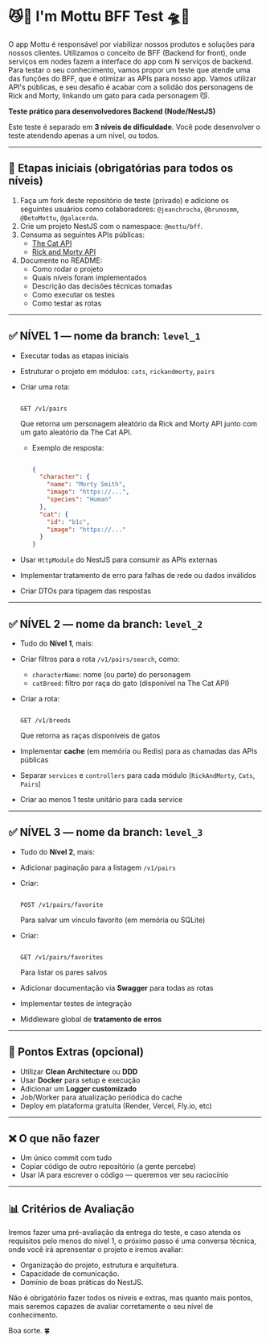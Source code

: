 # 😼🚀 I'm Mottu BFF Test 🛸🐾

O app Mottu é responsável por viabilizar nossos produtos e soluções para nossos clientes. Utilizamos o conceito de BFF (Backend for front), onde serviços em nodes fazem a interface do app com N serviços de backend.
Para testar o seu conhecimento, vamos propor um teste que atende uma das funções do BFF, que é otimizar as APIs para nosso app.
Vamos utilizar API's públicas, e seu desafio é acabar com a solidão dos personagens de Rick and Morty, linkando um gato para cada personagem 😼.


**Teste prático para desenvolvedores Backend (Node/NestJS)**

Este teste é separado em **3 níveis de dificuldade**. Você pode desenvolver o teste atendendo apenas a um nível, ou todos.

---

## 🔧 Etapas iniciais (obrigatórias para todos os níveis)

1. Faça um fork deste repositório de teste (privado) e adicione os seguintes usuários como colaboradores: `@jeanchrocha`, `@brunosmm`, `@BetoMottu`, `@galacerda`.
2. Crie um projeto NestJS com o namespace: `@mottu/bff`.
3. Consuma as seguintes APIs públicas:
    - [The Cat API](https://developers.thecatapi.com/)
    - [Rick and Morty API](https://rickandmortyapi.com/documentation)
4. Documente no README:
    - Como rodar o projeto
    - Quais níveis foram implementados
    - Descrição das decisões técnicas tomadas
    - Como executar os testes
    - Como testar as rotas

---

## ✅ NÍVEL 1 — nome da branch: `level_1`

- Executar todas as etapas iniciais
- Estruturar o projeto em módulos: `cats`, `rickandmorty`, `pairs`
- Criar uma rota:
    
    ```
    
    GET /v1/pairs
    
    ```
    
    Que retorna um personagem aleatório da Rick and Morty API junto com um gato aleatório da The Cat API.
    
    - Exemplo de resposta:
        
        ```json

        {
          "character": {
            "name": "Morty Smith",
            "image": "https://...",
            "species": "Human"
          },
          "cat": {
            "id": "b1c",
            "image": "https://..."
          }
        }
        
        ```
        
- Usar `HttpModule` do NestJS para consumir as APIs externas
- Implementar tratamento de erro para falhas de rede ou dados inválidos
- Criar DTOs para tipagem das respostas

---

## ✅ NÍVEL 2 — nome da branch: `level_2`

- Tudo do **Nível 1**, mais:
- Criar filtros para a rota `/v1/pairs/search`, como:
    - `characterName`: nome (ou parte) do personagem
    - `catBreed`: filtro por raça do gato (disponível na The Cat API)
- Criar a rota:
    
    ```

    GET /v1/breeds
    
    ```
    
    Que retorna as raças disponíveis de gatos
    
- Implementar **cache** (em memória ou Redis) para as chamadas das APIs públicas
- Separar `services` e `controllers` para cada módulo (`RickAndMorty`, `Cats`, `Pairs`)
- Criar ao menos 1 teste unitário para cada service

---

## ✅ NÍVEL 3 — nome da branch: `level_3`

- Tudo do **Nível 2**, mais:
- Adicionar paginação para a listagem `/v1/pairs`
- Criar:
    
    ```

    POST /v1/pairs/favorite
    
    ```
    
    Para salvar um vínculo favorito (em memória ou SQLite)
    
- Criar:
    
    ```

    GET /v1/pairs/favorites
    
    ```
    
    Para listar os pares salvos
    
- Adicionar documentação via **Swagger** para todas as rotas
- Implementar testes de integração
- Middleware global de **tratamento de erros**

---

## 💎 Pontos Extras (opcional)

- Utilizar **Clean Architecture** ou **DDD**
- Usar **Docker** para setup e execução
- Adicionar um **Logger customizado**
- Job/Worker para atualização periódica do cache
- Deploy em plataforma gratuita (Render, Vercel, Fly.io, etc)

---

## ❌ O que **não** fazer

- Um único commit com tudo
- Copiar código de outro repositório (a gente percebe)
- Usar IA para escrever o código — queremos ver seu raciocínio

---

## 📊 Critérios de Avaliação

Iremos fazer uma pré-avaliação da entrega do teste, e caso atenda os requisitos pelo menos do nível 1, o próximo passo é uma conversa técnica, onde você irá aprensentar o projeto e iremos avaliar:
- Organização do projeto, estrutura e arquitetura.
- Capacidade de comunicação.
- Domínio de boas práticas do NestJS.

Não é obrigatório fazer todos os niveis e extras, mas quanto mais pontos, mais seremos capazes de avaliar corretamente o seu nível de conhecimento.

Boa sorte. 🍀
